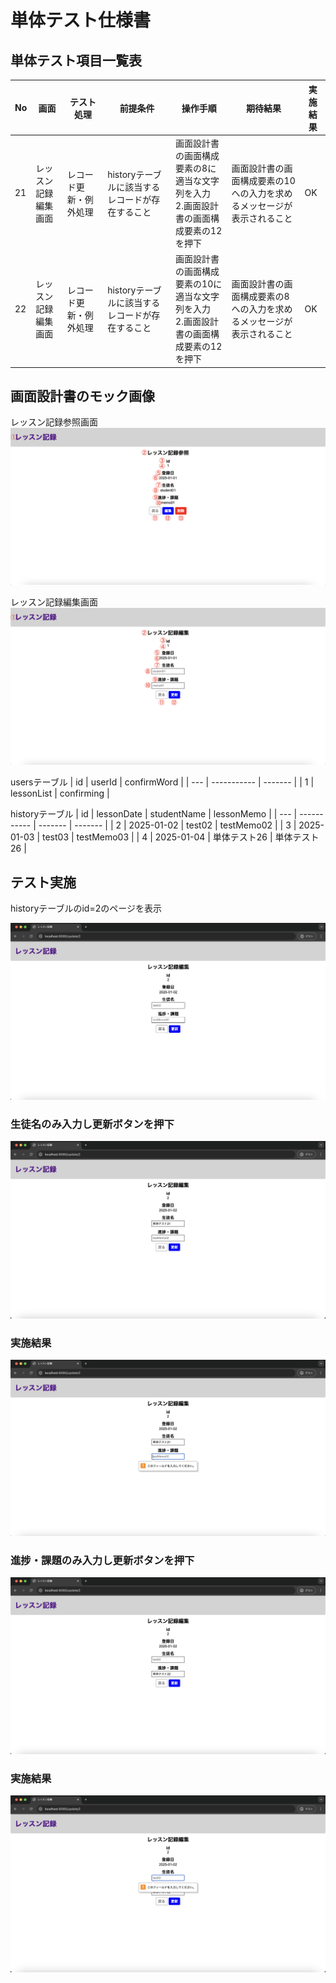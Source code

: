 # 単体テスト仕様書

## 単体テスト項目一覧表
| No   | 画面 | テスト処理 | 前提条件 | 操作手順 | 期待結果 | 実施結果 |
| --- | ----------- | ------- | ------- | ------- | ------- | ------- |
| 21 | レッスン記録編集画面 | レコード更新・例外処理 | historyテーブルに該当するレコードが存在すること | 画面設計書の画面構成要素の8に適当な文字列を入力<br>2.画面設計書の画面構成要素の12を押下 | 画面設計書の画面構成要素の10への入力を求めるメッセージが表示されること | OK |
| 22 | レッスン記録編集画面 | レコード更新・例外処理 | historyテーブルに該当するレコードが存在すること | 画面設計書の画面構成要素の10に適当な文字列を入力<br>2.画面設計書の画面構成要素の12を押下 | 画面設計書の画面構成要素の8への入力を求めるメッセージが表示されること | OK |

## 画面設計書のモック画像
レッスン記録参照画面
![レッスン記録参照画面](../../screen-design/images/read.png)

レッスン記録編集画面
![レッスン記録編集画面](../../screen-design/images/update.png)

usersテーブル
| id | userId | confirmWord |
| --- | ----------- | ------- |
| 1 | lessonList | confirming |

historyテーブル
| id | lessonDate | studentName | lessonMemo |
| --- | ----------- | ------- | ------- |
| 2 | 2025-01-02 | test02 | testMemo02 |
| 3	| 2025-01-03 | test03 | testMemo03 |
| 4	| 2025-01-04 | 単体テスト26 | 単体テスト26 |

## テスト実施
historyテーブルのid=2のページを表示

![レッスン記録編集画面](../images/update-after-read.png)

### 生徒名のみ入力し更新ボタンを押下
![生徒名のみ](../images/update-only-student.png)

### 実施結果
![生徒名のみ結果](../images/up-student-result.png)

### 進捗・課題のみ入力し更新ボタンを押下
![進捗・課題のみ](../images/update-only-memo.png)

### 実施結果
![進捗・課題のみ結果](../images/up-memo-result.png)